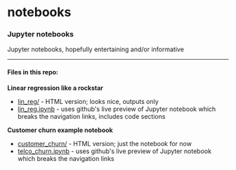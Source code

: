 # notebooks

### Jupyter notebooks

Jupyter notebooks, hopefully entertaining and/or informative

- - - -
#### Files in this repo:

**Linear regression like a rockstar**
* [lin_reg/](https://algrt-hm.github.io/notebooks/lin_reg/) - HTML version; looks nice, outputs only
* [lin_reg.ipynb](lin_reg/lin_reg.ipynb) - uses github's live preview of Jupyter notebook which breaks the navigation links, includes code sections

**Customer churn example notebook**
* [customer_churn/](https://algrt-hm.github.io/notebooks/customer_churn/) - HTML version; just the notebook for now
* [telco_churn.ipynb](customer_churn/telco_churn.ipynb) - uses github's live preview of Jupyter notebook which breaks the navigation links
